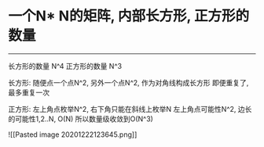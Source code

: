 # 一个N* N的矩阵, 内部长方形, 正方形的数量


---

长方形的数量 N^4
正方形的数量 N^3


长方形:
随便点一个点N^2, 另外一个点N^2, 作为对角线构成长方形
 即便重复了, 最多重复一次
 
 
 正方形:
左上角点枚举N^2, 右下角只能在斜线上枚举N
左上角点可能性N^2, 边长的可能性1,2..N, O(N)
所以数量级收敛到O(N^3)

![[Pasted image 20201222123645.png]]